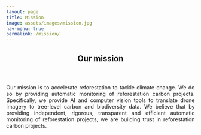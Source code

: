 ```yaml
---
layout: page
title: Mission
image: assets/images/mission.jpg
nav-menu: true
permalink: /mission/
---
```


<!-- Main -->
<div id="main" class="alt">

<!-- One -->
<section id="one">
	<div class="inner">
		<header class="major">
			<h1>Our mission</h1>
		</header>

<p align="justify">
Our mission is to accelerate reforestation to tackle climate change. We do so by providing automatic monitoring of reforestation carbon projects. Specifically, we provide AI and computer vision tools to translate drone imagery to tree-level carbon and biodiversity data. We believe that by providing independent, rigorous, transparent and efficient automatic monitoring of reforestation projects, we are building trust in reforestation carbon projects.

</p>
